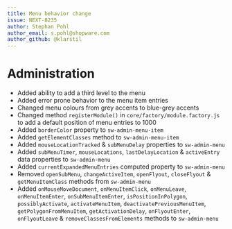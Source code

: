 ```yaml
---
title: Menu behavior change
issue: NEXT-8235
author: Stephan Pohl
author_email: s.pohl@shopware.com 
author_github: @klarstil
---
```

# Administration
* Added ability to add a third level to the menu
* Added error prone behavior to the menu item entries
* Changed menu colours from grey accents to blue-grey accents
* Changed method `registerModule()` in `core/factory/module.factory.js` to add a default position of menu entries to 1000
* Added `borderColor` property to `sw-admin-menu-item`
* Added `getElementClasses` method to `sw-admin-menu-item`
* Added `mouseLocationTracked` & `subMenuDelay` properties to `sw-admin-menu`
* Added `subMenuTimer`, `mouseLocations`, `lastDelayLocation` & `activeEntry` data properties to `sw-admin-menu`
* Added `currentExpandedMenuEntries` computed property to `sw-admin-menu`
* Removed `openSubMenu`, `changeActiveItem`, `openFlyout`, `closeFlyout` & `getMenuItemClass` methods from `sw-admin-menu`
* Added `onMouseMoveDocument`, `onMenuItemClick`, `onMenuLeave`, `onMenuItemEnter`, `onSubMenuItemEnter`, `isPositionInPolygon`, `possiblyActivate`, `activateMenuItem`, `deactivatePreviousMenuItem`, `getPolygonFromMenuItem`, `getActivationDelay`, `onFlyoutEnter`, `onFlyoutLeave` & `removeClassesFromElements` methods to `sw-admin-menu`  
